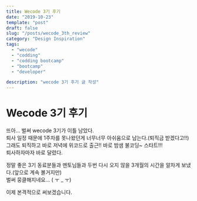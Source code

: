 ```yaml
---
title: Wecode 3기 후기
date: "2019-10-23"
template: "post"
draft: false
slug: "/posts/wecode_3th_review"
category: "Design Inspiration"
tags:
  - "wecode"
  - "codding"
  - "codding bootcamp"
  - "bootcamp"
  - "developer"

description: "wecode 3기 후기 글 작성"
---
```


# Wecode 3기 후기

뜨아... 벌써 wecode 3기가 이틀 남았다.  
퇴사 일정 때문에 1주차를 못나왔던게 너무너무 아쉬움으로 남는다.(퇴직금 받겠다고!!)  
그래도 퇴직하고 바로 저녁에 위코드로 출근!! 바로 밤샘 불코딩~ 스타트!!!  
퇴사하자마자 바로 달렸다.

정말 좋은 3기 동료분들과 멘토님들과 두번 다시 오지 않을 3개월의 시간을 알차게 보냈다.(앞으로 계속 볼거지만)  
벌써 뭉클해지네요... ( ㅜ \_ ㅜ)

이제 본격적으로 써보겠습니다.

